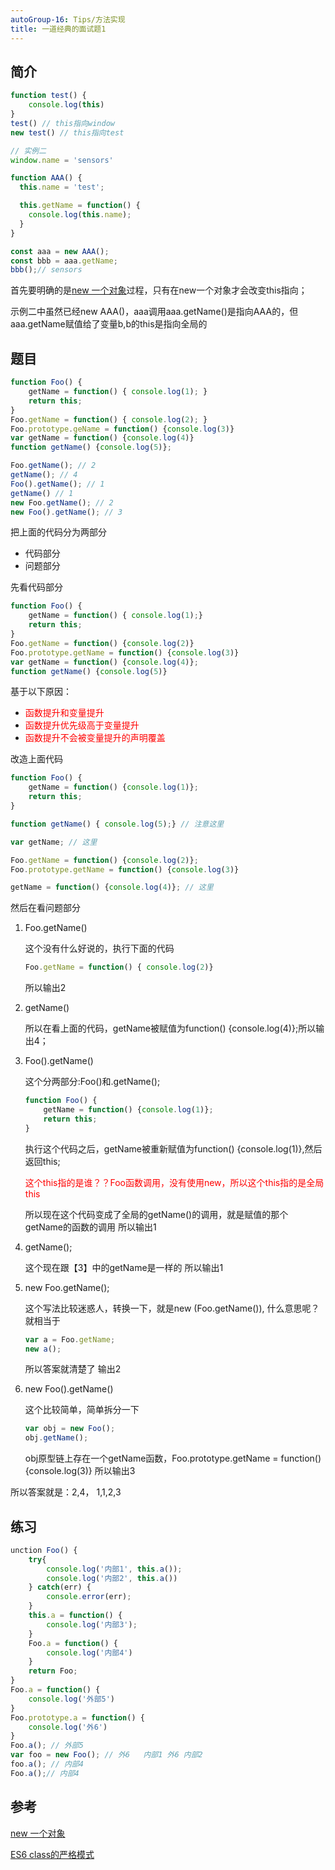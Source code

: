 ```yaml
---
autoGroup-16: Tips/方法实现
title: 一道经典的面试题1
---
```

## 简介
```js
function test() {
    console.log(this)
}
test() // this指向window
new test() // this指向test

// 实例二
window.name = 'sensors'

function AAA() {
  this.name = 'test';

  this.getName = function() {
    console.log(this.name);
  }
}

const aaa = new AAA();
const bbb = aaa.getName;
bbb();// sensors

```
首先要明确的是[new 一个对象](/front-end/JavaScript/tips-object.html#new-一个对象)过程，只有在new一个对象才会改变this指向；

示例二中虽然已经new AAA()，aaa调用aaa.getName()是指向AAA的，但aaa.getName赋值给了变量b,b的this是指向全局的

## 题目
```js
function Foo() {
    getName = function() { console.log(1); }
    return this;
}
Foo.getName = function() { console.log(2); }
Foo.prototype.geName = function() {console.log(3)}
var getName = function() {console.log(4)}
function getName() {console.log(5)};

Foo.getName(); // 2
getName(); // 4
Foo().getName(); // 1
getName() // 1
new Foo.getName(); // 2
new Foo().getName(); // 3
```
把上面的代码分为两部分
- 代码部分
- 问题部分

先看代码部分
```js
function Foo() {
    getName = function() { console.log(1);}
    return this;
} 
Foo.getName = function() {console.log(2)}
Foo.prototype.getName = function() {console.log(3)}
var getName = function() {console.log(4)};
function getName() {console.log(5)}
```
基于以下原因：
- <span style="color: red">函数提升和变量提升</span>
- <span style="color: red">函数提升优先级高于变量提升</span>
- <span style="color: red">函数提升不会被变量提升的声明覆盖</span>

改造上面代码
```js
function Foo() {
    getName = function() {console.log(1)};
    return this;
}

function getName() { console.log(5);} // 注意这里

var getName; // 这里

Foo.getName = function() {console.log(2)};
Foo.prototype.getName = function() {console.log(3)}

getName = function() {console.log(4)}; // 这里
```
然后在看问题部分
1. Foo.getName()

    这个没有什么好说的，执行下面的代码
    ```js
    Foo.getName = function() { console.log(2)}
    ```
    所以输出2

2. getName() 

    所以在看上面的代码，getName被赋值为function() {console.log(4)};所以输出4；

3. Foo().getName()

    这个分两部分:Foo()和.getName();
    ```js
    function Foo() {
        getName = function() {console.log(1)};
        return this;
    }
    ```
    执行这个代码之后，getName被重新赋值为function() {console.log(1)},然后返回this;

    <span style="color: red">这个this指的是谁？？Foo函数调用，没有使用new，所以这个this指的是全局this</span>

    所以现在这个代码变成了全局的getName()的调用，就是赋值的那个getName的函数的调用 所以输出1

4. getName();

    这个现在跟【3】中的getName是一样的 所以输出1

5. new Foo.getName();

    这个写法比较迷惑人，转换一下，就是new (Foo.getName()), 什么意思呢？就相当于
    ```js
    var a = Foo.getName;
    new a();
    ```
    所以答案就清楚了  输出2

6. new Foo().getName()

    这个比较简单，简单拆分一下
    ```js
    var obj = new Foo();
    obj.getName();
    ```
    obj原型链上存在一个getName函数，Foo.prototype.getName = function() {console.log(3)} 所以输出3


所以答案就是：2,4， 1,1,2,3

## 练习
```js
unction Foo() {
    try{
        console.log('内部1', this.a());
        console.log('内部2', this.a())
    } catch(err) {
        console.error(err);
    }
    this.a = function() {
        console.log('内部3');
    }
    Foo.a = function() {
        console.log('内部4')
    }
    return Foo;
}
Foo.a = function() {
    console.log('外部5')
}
Foo.prototype.a = function() {
    console.log('外6')
}
Foo.a(); // 外部5
var foo = new Foo(); // 外6   内部1 外6 内部2
foo.a(); // 内部4
Foo.a();// 内部4
```

## 参考
[new 一个对象](/front-end/JavaScript/tips-object.html#new-一个对象)

[ES6 class的严格模式](/front-end/JavaScript/es6-strict.html#严格模式)